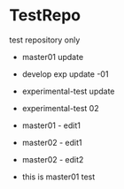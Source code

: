 TestRepo
========

test repository only
- master01 update

- develop exp update -01
- experimental-test update
- experimental-test 02

- master01 - edit1
- master02 - edit1
- master02 - edit2

- this is master01 test
